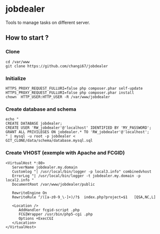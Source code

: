 jobdealer
=========

Tools to manage tasks on different server.


## How to start ?

### Clone
    cd /var/www
    git clone https://github.com/changi67/jobdealer

### Initialize
    HTTPS_PROXY_REQUEST_FULLURI=false php composer.phar self-update
    HTTPS_PROXY_REQUEST_FULLURI=false php composer.phar install
    chown  HTTP_USER:HTTP_USER -R /var/www/jobdealer

### Create database and schema
    echo "
    CREATE DATABASE jobdealer;
    CREATE USER 'RW_jobdealer'@'localhost' IDENTIFIED BY 'MY_PASSWORD';
    GRANT ALL PRIVILEGES ON jobdealer.* TO 'RW_jobdealer'@'localhost';
    " | mysql -u root -p jobdealer < GIT_CLONE/data/schema/database.mysql.sql
    
### Create VHOST (exemple with Apache and FCGID)
    <VirtualHost *:80>
       ServerName jobdealer.my.domain
       Customlog "| /usr/local/bin/logger -p local3.info" combinedvhost
       ErrorLog "| /usr/local/bin/logger -t jobdealer.my.domain -p local2.info "
       DocumentRoot /var/www/jobdealer/public
    
       RewriteEngine On
       RewriteRule ^/([a-z0-9_\-]+)/?$  index.php?project=$1   [QSA,NC,L]
    
       <Location />
          AddHandler fcgid-script .php
          FCGIWrapper /usr/bin/php5-cgi .php
          Options +ExecCGI
       </Location>
    </VirtualHost>
